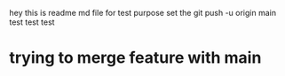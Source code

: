 hey this is readme md file for test purpose
set the git push -u origin main
test test test

trying to merge feature with main
=======
